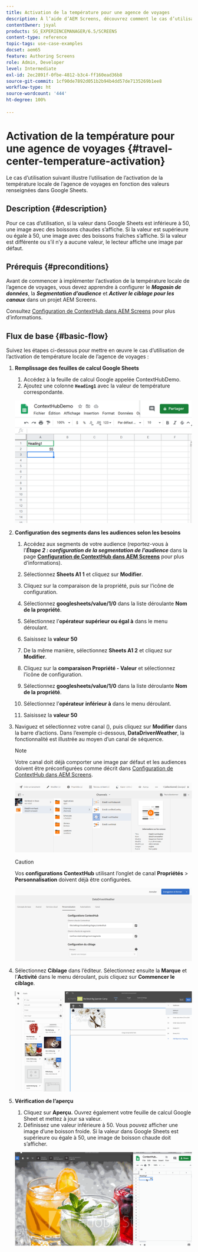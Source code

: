 ```yaml
---
title: Activation de la température pour une agence de voyages
description: À l’aide d’AEM Screens, découvrez comment le cas d’utilisation suivant illustre l’utilisation de l’activation de la température locale d’une agence de voyages en fonction des valeurs renseignées dans Google Sheets.
contentOwner: jsyal
products: SG_EXPERIENCEMANAGER/6.5/SCREENS
content-type: reference
topic-tags: use-case-examples
docset: aem65
feature: Authoring Screens
role: Admin, Developer
level: Intermediate
exl-id: 2ec2891f-0fbe-4812-b3c4-ff160ead36b8
source-git-commit: 1cf90de7892d051b2b94b4dd57de7135269b1ee8
workflow-type: ht
source-wordcount: '444'
ht-degree: 100%

---
```


# Activation de la température pour une agence de voyages {#travel-center-temperature-activation}

Le cas d’utilisation suivant illustre l’utilisation de l’activation de la température locale de l’agence de voyages en fonction des valeurs renseignées dans Google Sheets.

## Description {#description}

Pour ce cas d’utilisation, si la valeur dans Google Sheets est inférieure à 50, une image avec des boissons chaudes s’affiche. Si la valeur est supérieure ou égale à 50, une image avec des boissons fraîches s’affiche. Si la valeur est différente ou s’il n’y a aucune valeur, le lecteur affiche une image par défaut.

## Prérequis {#preconditions}

Avant de commencer à implémenter l’activation de la température locale de l’agence de voyages, vous devez apprendre à configurer le ***Magasin de données***, la ***Segmentation d’audience*** et ***Activer le ciblage pour les canaux*** dans un projet AEM Screens.

Consultez [Configuration de ContextHub dans AEM Screens](configuring-context-hub.md) pour plus d’informations.

## Flux de base {#basic-flow}

Suivez les étapes ci-dessous pour mettre en œuvre le cas d’utilisation de l’activation de température locale de l’agence de voyages :

1. **Remplissage des feuilles de calcul Google Sheets**

   1. Accédez à la feuille de calcul Google appelée ContextHubDemo.
   1. Ajoutez une colonne **`Heading1`** avec la valeur de température correspondante.

   ![screen_shot_2019-05-08at112911am](assets/screen_shot_2019-05-08at112911am.png)

1. **Configuration des segments dans les audiences selon les besoins**

   1. Accédez aux segments de votre audience (reportez-vous à l’***Étape 2 : configuration de la segmentation de l’audience*** dans la page **[Configuration de ContextHub dans AEM Screens](configuring-context-hub.md)** pour plus d’informations).

   1. Sélectionnez **Sheets A1 1** et cliquez sur **Modifier**.

   1. Cliquez sur la comparaison de la propriété, puis sur l’icône de configuration.
   1. Sélectionnez **googlesheets/value/1/0** dans la liste déroulante **Nom de la propriété**.

   1. Sélectionnez l’**opérateur** **supérieur ou égal à** dans le menu déroulant.

   1. Saisissez la **valeur** **50**

   1. De la même manière, sélectionnez **Sheets A1 2** et cliquez sur **Modifier**.

   1. Cliquez sur la **comparaison Propriété - Valeur** et sélectionnez l’icône de configuration.
   1. Sélectionnez **googlesheets/value/1/0** dans la liste déroulante **Nom de la propriété**.

   1. Sélectionnez l’**opérateur** **inférieur à** dans le menu déroulant.

   1. Saisissez la **valeur** **50**

1. Naviguez et sélectionnez votre canal (), puis cliquez sur **Modifier** dans la barre d’actions. Dans l’exemple ci-dessous, **DataDrivenWeather**, la fonctionnalité est illustrée au moyen d’un canal de séquence.

   >[!NOTE]
   >
   >Votre canal doit déjà comporter une image par défaut et les audiences doivent être préconfigurées comme décrit dans [Configuration de ContextHub dans AEM Screens](configuring-context-hub.md).

   ![screen_shot_2019-05-08at113022am](assets/screen_shot_2019-05-08at113022am.png)

   >[!CAUTION]
   >
   >Vos **configurations** **ContextHub** utilisant l’onglet de canal **Propriétés** > **Personnalisation** doivent déjà être configurées.

   ![screen_shot_2019-05-08at114106am](assets/screen_shot_2019-05-08at114106am.png)

1. Sélectionnez **Ciblage** dans l’éditeur. Sélectionnez ensuite la **Marque** et l’**Activité** dans le menu déroulant, puis cliquez sur **Commencer le ciblage**.

   ![new_activity3](assets/new_activity3.gif)

1. **Vérification de l’aperçu**

   1. Cliquez sur **Aperçu.** Ouvrez également votre feuille de calcul Google Sheet et mettez à jour sa valeur.
   1. Définissez une valeur inférieure à 50. Vous pouvez afficher une image d’une boisson froide. Si la valeur dans Google Sheets est supérieure ou égale à 50, une image de boisson chaude doit s’afficher.

   ![result3](assets/result3.gif)
